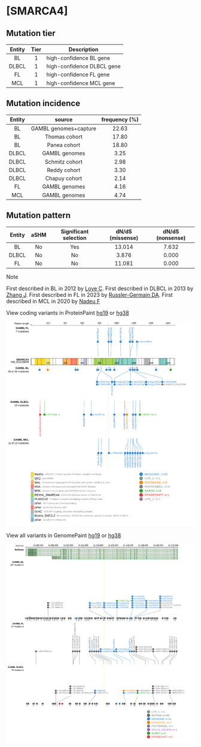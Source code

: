 # [SMARCA4]

## Mutation tier

|Entity|Tier|Description               |
|:------:|:----:|--------------------------|
|BL    |1   |high-confidence BL gene   |
|DLBCL |1   |high-confidence DLBCL gene|
|FL    |1   |high-confidence FL gene   |
|MCL   |1   |high-confidence MCL gene  |
## Mutation incidence

|Entity|source               |frequency (%)|
|:------:|:---------------------:|:-------------:|
|BL    |GAMBL genomes+capture|22.63        |
|BL    |Thomas cohort        |17.80        |
|BL    |Panea cohort         |18.80        |
|DLBCL |GAMBL genomes        | 3.25        |
|DLBCL |Schmitz cohort       | 2.98        |
|DLBCL |Reddy cohort         | 3.30        |
|DLBCL |Chapuy cohort        | 2.14        |
|FL    |GAMBL genomes        | 4.16        |
|MCL   |GAMBL genomes        | 4.74        |

## Mutation pattern

|Entity|aSHM|Significant selection|dN/dS (missense)|dN/dS (nonsense)|
|:------:|:----:|:---------------------:|:----------------:|:----------------:|
|BL    |No  |Yes                  |13.014          |7.632           |
|DLBCL |No  |No                   | 3.876          |0.000           |
|FL    |No  |No                   |11.081          |0.000           |


> [!NOTE]
> First described in BL in 2012 by [Love C](https://pubmed.ncbi.nlm.nih.gov/23143597). First described in DLBCL in 2013 by [Zhang J](https://pubmed.ncbi.nlm.nih.gov/23292937). First described in FL in 2023 by [Russler-Germain DA](https://pubmed.ncbi.nlm.nih.gov/37493986). First described in MCL in 2020 by [Nadeu F](https://pubmed.ncbi.nlm.nih.gov/32584970)


View coding variants in ProteinPaint [hg19](https://www.bcgsc.ca/downloads/morinlab/GAMBL/test/genes/SMARCA4_protein.html)  or [hg38](https://www.bcgsc.ca/downloads/morinlab/GAMBL/test/genes/SMARCA4_protein_hg38.html)

![image](images/proteinpaint/SMARCA4_NM_001128849.svg)

View all variants in GenomePaint [hg19](https://www.bcgsc.ca/downloads/morinlab/GAMBL/test/genes/SMARCA4.html)  or [hg38](https://www.bcgsc.ca/downloads/morinlab/GAMBL/test/genes/SMARCA4_hg38.html)

![image](images/proteinpaint/SMARCA4.svg)
